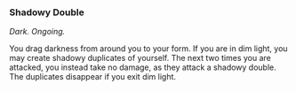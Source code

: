 ### Shadowy Double
_Dark. Ongoing._

You drag darkness from around you to your form. If you are in dim light, you may create shadowy duplicates of yourself. The next two times you are attacked, you instead take no damage, as they attack a shadowy double. The duplicates disappear if you exit dim light.
